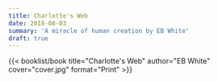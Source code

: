 ```yaml
---
title: Charlotte's Web
date: 2018-08-03
summary: 'A miracle of human creation by EB White'
draft: true
---
```


{{< booklist/book
title="Charlotte's Web"
author="EB White"
cover="cover.jpg"
format="Print" >}}
